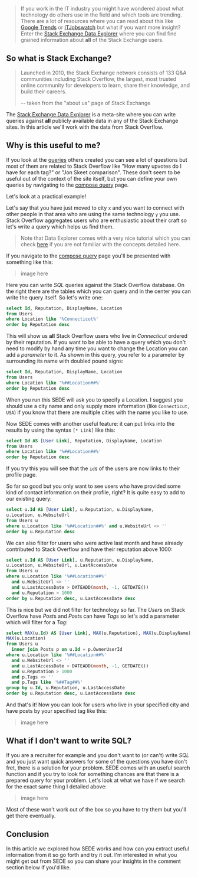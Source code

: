 > If you work in the IT industry you might have wondered about what technology do others use in the field and which tools are trending.
> There are a lot of resources where you can read about this like [Google Trends](https://trends.google.com/trends/)
> or [ITJobswatch](https://www.itjobswatch.co.uk) but what if you want more insight?
> Enter the [Stack Exchange Data Explorer](https://data.stackexchange.com/) where you can find fine grained information
> about **all** of the Stack Exchange users.

## So what is Stack Exchange?

> Launched in 2010, the Stack Exchange network consists of 133 Q&A communities including Stack Overflow,
> the largest, most trusted online community for developers to learn, share their knowledge, and build their careers.
>
> -- taken from the "about us" page of Stack Exchange

The [Stack Exchange Data Explorer](https://data.stackexchange.com/) is a meta-site where you can write queries against
**all** publicly available data in any of the Stack Exchange sites. In this article we'll work with the data from
Stack Overflow.

## Why is this useful to me?

If you look at the [queries](https://data.stackexchange.com/stackoverflow/queries) others created you can see a lot of
questions but most of them are related to Stack Overflow like "How many upvotes do I have for each tag?" or
"Jon Skeet comparison". These don't seem to be useful out of the context of the site itself, but you can define your
own queries by navigating to the [compose query](https://data.stackexchange.com/stackoverflow/query/new) page.

Let's look at a practical example!

Let's say that you have just moved to city `x` and you want to connect with other people in that area who are using
the same technology `y` you use. Stack Overflow aggregates users who are enthusiastic about their
craft so let's write a query which helps us find them.

> Note that Data Explorer comes with a very nice tutorial which you can check [here](https://data.stackexchange.com/tutorial)
if you are not familiar with the concepts detailed here.

If you navigate to the [compose query](https://data.stackexchange.com/stackoverflow/query/new) page you'll be presented
with something like this:

> image here

Here you can write *SQL* queries against the Stack Overflow database. On the right there are the tables which you can
query and in the center you can write the query itself. So let's write one:

```sql
select Id, Reputation, DisplayName, Location
from Users
where Location like '%Connecticut%'
order by Reputation desc
```

This will show us **all** Stack Overflow users who live in *Connecticut* ordered by their reputation.
If you want to be able to have a query which you don't need to modify by hand any time you want to change the Location
you can add a *parameter* to it. As shown in this query, you refer to a parameter by surrounding its name with doubled
pound signs:

```sql
select Id, Reputation, DisplayName, Location
from Users
where Location like '%##Location##%'
order by Reputation desc
```

When you run this SEDE will ask you to specify a Location. I suggest you should use a city name and only supply more
information (like `Connecticut, USA`) if you know that there are multiple cities with the name you like to use.

Now SEDE comes with another useful feature: it can put links into the results by using the syntax `[* Link]` like this:

```sql
select Id AS [User Link], Reputation, DisplayName, Location
from Users
where Location like '%##Location##%'
order by Reputation desc
```

If you try this you will see that the `id`s of the users are now links to their profile page.

So far so good but you only want to see users who have provided some kind of contact information on their profile, right?
It is quite easy to add to our existing query:

```sql
select u.Id AS [User Link], u.Reputation, u.DisplayName,
u.Location, u.WebsiteUrl
from Users u
where u.Location like '%##Location##%' and u.WebsiteUrl <> ''
order by u.Reputation desc
```

We can also filter for users who were active last month and have already contributed to Stack Overflow and have their
reputation above 1000:

```sql
select u.Id AS [User Link], u.Reputation, u.DisplayName,
u.Location, u.WebsiteUrl, u.LastAccessDate
from Users u
where u.Location like '%##Location##%'
  and u.WebsiteUrl <> ''
  and u.LastAccessDate > DATEADD(month, -1, GETDATE())
  and u.Reputation > 1000
order by u.Reputation desc, u.LastAccessDate desc
```

This is nice but we did not filter for technology so far. The *User*s on Stack Overflow have *Post*s and *Post*s can
have *Tag*s so let's add a parameter which will filter for a *Tag*:

```sql
select MAX(u.Id) AS [User Link], MAX(u.Reputation), MAX(u.DisplayName),
MAX(u.Location)
from Users u
  inner join Posts p on u.Id = p.OwnerUserId
where u.Location like '%##Location##%'
  and u.WebsiteUrl <> ''
  and u.LastAccessDate > DATEADD(month, -1, GETDATE())
  and u.Reputation > 1000
  and p.Tags <> ''
  and p.Tags like '%##Tag##%'
group by u.Id, u.Reputation, u.LastAccessDate
order by u.Reputation desc, u.LastAccessDate desc
```

And that's it! Now you can look for users who live in your specified city and have posts by your specified tag like this:

> image here

## What if I don't want to write SQL?

If you are a recruiter for example and you don't want to (or can't) write *SQL* and you just want quick answers for
some of the questions you have don't fret, there is a solution for your problem. SEDE comes with an useful search
function and if you try to look for something chances are that there is a prepared query for your problem. Let's look
at what we have if we search for the exact same thing I detailed above:

> image here

Most of these won't work out of the box so you have to try them but you'll get there eventually.

## Conclusion

In this article we explored how SEDE works and how can you extract useful information from it so go forth and try it out.
I'm interested in what you might get out from SEDE so you can share your insights in the comment section below if you'd like.

